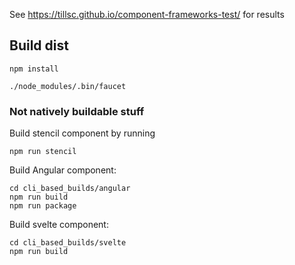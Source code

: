 See https://tillsc.github.io/component-frameworks-test/ for results

## Build dist

    npm install

    ./node_modules/.bin/faucet

### Not natively buildable stuff

Build stencil component by running

    npm run stencil

Build Angular component:


    cd cli_based_builds/angular
    npm run build
    npm run package

Build svelte component:

    cd cli_based_builds/svelte
    npm run build
